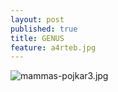 ```yaml
---
layout: post
published: true
title: GENUS
feature: a4rteb.jpg
---
```

![mammas-pojkar3.jpg]({{site.baseurl}}/assets/images/posts/mammas-pojkar3.jpg)

